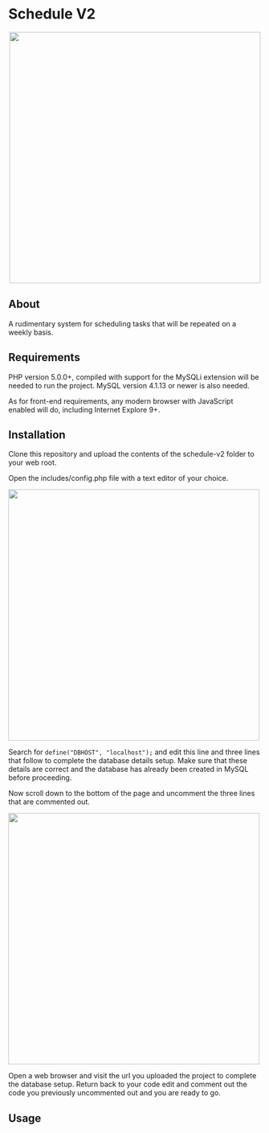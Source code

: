 # Schedule V2

<p align="center">
  <img src="../media/app_screenshot.png?raw=true" width="500" />
</p>

## About

A rudimentary system for scheduling tasks that will be repeated on a weekly
basis. 

## Requirements

PHP version 5.0.0+, compiled with support for the MySQLi extension will be
needed to run the project. MySQL version 4.1.13 or newer is also needed.

As for front-end requirements, any modern browser with JavaScript enabled
will do, including Internet Explore 9+.

## Installation

Clone this repository and upload the contents of the schedule-v2 folder to
your web root.

Open the includes/config.php file with a text editor of your choice.

<img src="../media/config_php_top_screenshot.png?raw=true" width="500" />

Search for `define("DBHOST", "localhost");` and edit this line and three lines
that follow to complete the database details setup. Make sure that these
details are correct and the database has already been created in MySQL
before proceeding.

Now scroll down to the bottom of the page and uncomment the three lines that
are commented out.

<img src="../media/config_php_bottom_screenshot.png?raw=true" width="500" />

Open a web browser and visit the url you uploaded the project to complete the
database setup. Return back to your code edit and comment out the code you
previously uncommented out and you are ready to go.

## Usage
